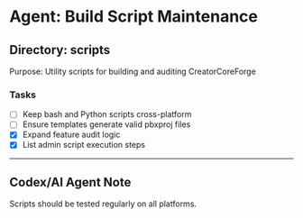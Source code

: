 # Agent: Build Script Maintenance

## Directory: scripts
Purpose: Utility scripts for building and auditing CreatorCoreForge

### Tasks
- [ ] Keep bash and Python scripts cross-platform
- [ ] Ensure templates generate valid pbxproj files
- [x] Expand feature audit logic
- [x] List admin script execution steps

---

## Codex/AI Agent Note
Scripts should be tested regularly on all platforms.
